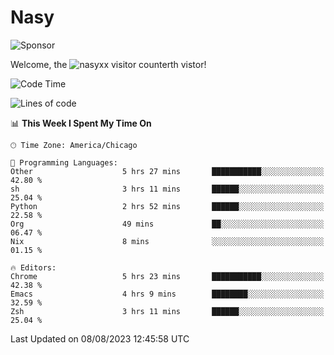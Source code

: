 # Nasy

<!--
<p align="center">
<img height="200" src="https://github-readme-stats.vercel.app/api?username=nasyxx&count_private=true&show_icons=true&theme=dracula&include_all_commits=true"/>
<img height="200" src="https://github-readme-stats.vercel.app/api/top-langs/?username=nasyxx&theme=dracula&hide=html,jupyter+notebook&count_private=true&show_icons=true"/>
</p>

  
----------------
-->

![Sponsor](https://img.shields.io/static/v1.svg?label=Sponsor&message=%E2%9D%A4&logo=GitHub&style=flat&color=pink)
 
Welcome, the ![nasyxx visitor counter](https://count.getloli.com/get/@nasyxx?theme=rule34)th vistor!
 
<!--START_SECTION:waka-->
![Code Time](http://img.shields.io/badge/Code%20Time-3%2C627%20hrs%2025%20mins-blue)

![Lines of code](https://img.shields.io/badge/From%20Hello%20World%20I%27ve%20Written-6.3%20million%20lines%20of%20code-blue)

📊 **This Week I Spent My Time On** 

```text
🕑︎ Time Zone: America/Chicago

💬 Programming Languages: 
Other                    5 hrs 27 mins       ███████████░░░░░░░░░░░░░░   42.80 % 
sh                       3 hrs 11 mins       ██████░░░░░░░░░░░░░░░░░░░   25.04 % 
Python                   2 hrs 52 mins       ██████░░░░░░░░░░░░░░░░░░░   22.58 % 
Org                      49 mins             ██░░░░░░░░░░░░░░░░░░░░░░░   06.47 % 
Nix                      8 mins              ░░░░░░░░░░░░░░░░░░░░░░░░░   01.15 % 

🔥 Editors: 
Chrome                   5 hrs 23 mins       ███████████░░░░░░░░░░░░░░   42.38 % 
Emacs                    4 hrs 9 mins        ████████░░░░░░░░░░░░░░░░░   32.59 % 
Zsh                      3 hrs 11 mins       ██████░░░░░░░░░░░░░░░░░░░   25.04 % 
```


 Last Updated on 08/08/2023 12:45:58 UTC
<!--END_SECTION:waka-->

<!-- ![visitors](https://visitor-badge.laobi.icu/badge?page_id=nasyxx.nasyxx) -->
